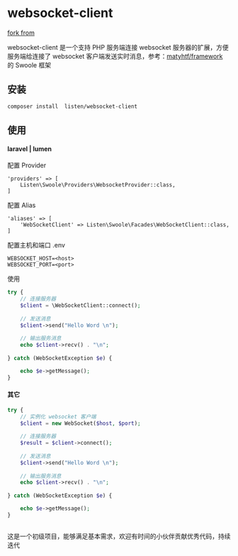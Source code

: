 # websocket-client

[fork from](https://github.com/matyhtf/framework) 

websocket-client 是一个支持 PHP 服务端连接 websocket 服务器的扩展，方便服务端给连接了 websocket 客户端发送实时消息，参考：[matyhtf/framework](https://github.com/matyhtf/framework)
的 Swoole 框架

## 安装

```bash
composer install  listen/websocket-client
```

## 使用

#### laravel | lumen

配置 Provider
```
'providers' => [
    Listen\Swoole\Providers\WebsocketProvider::class,
]
```

配置 Alias
```
'aliases' => [
    'WebSocketClient' => Listen\Swoole\Facades\WebSocketClient::class,
]
```

配置主机和端口 .env
```
WEBSOCKET_HOST=<host>
WEBSOCKET_PORT=<port>
```

使用

```php
try {
    // 连接服务器
    $client = \WebSocketClient::connect();
   
    // 发送消息
    $client->send("Hello Word \n");
    
    // 输出服务消息
    echo $client->recv() . "\n";
    
} catch (WebSocketException $e) {

    echo $e->getMessage();
}
```

#### 其它

```php
try {
    // 实例化 websocket 客户端
    $client = new WebSocket($host, $port);
   
    // 连接服务器
    $result = $client->connect();
   
    // 发送消息
    $client->send("Hello Word \n");
    
    // 输出服务消息
    echo $client->recv() . "\n";
    
} catch (WebSocketException $e) {

    echo $e->getMessage();
}
```

## 

这是一个初级项目，能够满足基本需求，欢迎有时间的小伙伴贡献优秀代码，持续迭代
